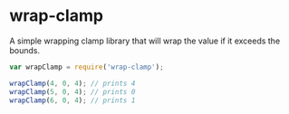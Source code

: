 # wrap-clamp
A simple wrapping clamp library that will wrap the value if it exceeds the bounds.

```javascript
var wrapClamp = require('wrap-clamp');

wrapClamp(4, 0, 4); // prints 4
wrapClamp(5, 0, 4); // prints 0
wrapClamp(6, 0, 4); // prints 1
```
